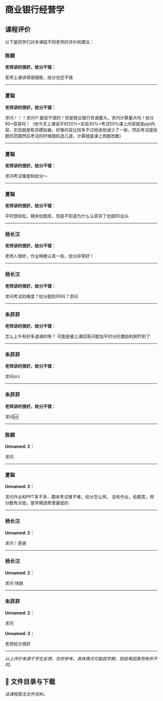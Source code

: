 # 商业银行经营学

## 课程评价

以下是同学们对本课程不同老师的评价和建议：

### 陈颖

**老师讲的很好，给分不错：**

老师上课讲得很细致，给分也还不错

---

### 夏聪

**老师讲的很好，给分不错：**

求问！！！求问!!! 据说不错的！但是商业银行背诵量大。求问计算量大吗！给分90+容易吗！（他今天上课说平时20%+实验30%+考试50%课上内容就是ppt内容，实验就是柜员模拟器，好像内容比较多不过他说他减少了一些，然后考试是给题的范围然后考试的时候随机选几道，计算就是课上例题改数）

---

### 夏聪

**老师讲的很好，给分不错：**

求问考试难度和给分～

---

### 夏聪

**老师讲的很好，给分不错：**

平时很轻松，期末给题库，但是不知道为什么认真背了也就80出头

---

### 杨长汉

**老师讲的很好，给分不错：**

老师人很好，作业稍微认真一些，给分非常好！

---

### 杨长汉

**老师讲的很好，给分不错：**

求问考试的难度？给分能到95吗？求问

---

### 朱菲菲

**老师讲的很好，给分不错：**

怎么上午有好多退课的呀？ 可能是被上课回答问题加平时分的激励机制吓到了

---

### 朱菲菲

**老师讲的很好，给分不错：**

求问orz

---

### 朱菲菲

**老师讲的很好，给分不错：**

求问🆘

---

### 陈颖

**Unnamed: 2：**

求问

---

### 夏聪

**Unnamed: 2：**

求问作业和PPT多不多，期末考试难不难，给分怎么样。   没有作业，给题库，但分数有点低，是学期选修里最低的

---

### 杨长汉

**Unnamed: 2：**

求问！感谢

---

### 杨长汉

**Unnamed: 2：**

求问 快跑

---

### 朱菲菲

**Unnamed: 2：**

求问

**Unnamed: 3：**

老师给分很好

---

*以上评价来源于学生反馈，仅供参考。具体情况可能因学期、班级等因素而有所不同。*
## 📄 文件目录与下载

_该课程暂无文件资料。_

